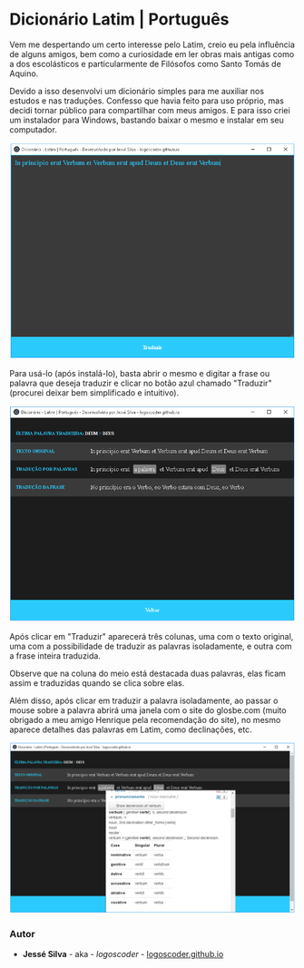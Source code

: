 # Dicionário Latim | Português

Vem me despertando um certo interesse pelo Latim, creio eu pela influência de alguns amigos, bem como a curiosidade em ler obras mais antigas como a dos escolásticos e particularmente de Filósofos como Santo Tomás de Aquino.

Devido a isso desenvolvi um dicionário simples para me auxiliar nos estudos e nas traduções. Confesso que havia feito para uso próprio, mas decidi tornar público para compartilhar com meus amigos. E para isso criei um instalador para Windows, bastando baixar o mesmo e instalar em seu computador.

![Aqui está ele](Imagens/img1.png)

Para usá-lo (após instalá-lo), basta abrir o mesmo e digitar a frase ou palavra que deseja traduzir e clicar no botão azul chamado "Traduzir" (procurei deixar bem simplificado e intuitivo).

![Veja que interessante](Imagens/img3.png)

Após clicar em "Traduzir" aparecerá três colunas, uma com o texto original, uma com a possibilidade de traduzir as palavras isoladamente, e outra com a frase inteira traduzida.

Observe que na coluna do meio está destacada duas palavras, elas ficam assim e traduzidas quando se clica sobre elas.

Além disso, após clicar em traduzir a palavra isoladamente, ao passar o mouse sobre a palavra abrirá uma janela com o site do glosbe.com (muito obrigado a meu amigo Henrique pela recomendação do site), no mesmo aparece detalhes das palavras em Latim, como declinações, etc.

![Detalhes da palavra traduzida](Imagens/img4.png)


### Autor

* **Jessé Silva** - aka - *logoscoder* - [logoscoder.github.io](https://logoscoder.github.io)